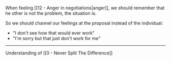 When feeling [[12 - Anger in negotiations|anger]], we should remember that he other is not the problem, the situation is.

So we should channel our feelings at the proposal instead of the individual:

- "I don't see how that would ever work"
- "I'm sorry but that just don't work for me" 

---

Understanding of [[0 - Never Split The Difference]]